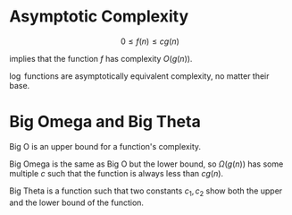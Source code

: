 # Asymptotic Complexity

$$0 \leq f(n) \leq cg(n)$$

implies that the function $f$ has complexity $O(g(n))$.

$\log$ functions are asymptotically equivalent complexity, no matter their base.

# Big Omega and Big Theta

Big O is an upper bound for a function's complexity.

Big Omega is the same as Big O but the lower bound, so $\Omega(g(n))$ has some multiple $c$ such that the function is always less than $cg(n)$. 

Big Theta is a function such that two constants $c_1, c_2$ show both the upper and the lower bound of the function. 